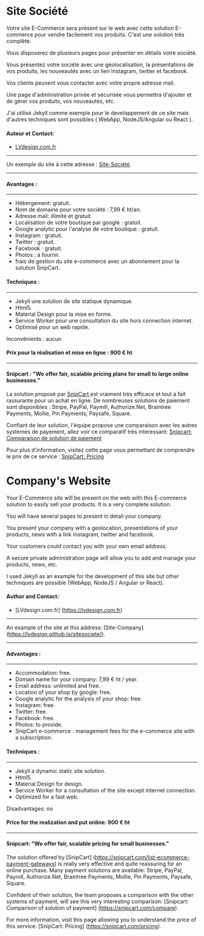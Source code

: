 # Site Société

Votre site E-Commerce sera présent sur le web avec cette solution E-commerce pour vendre facilement vos produits. C'est une solution très complète. 

Vous disposerez de plusieurs pages pour présenter en détails votre société.

Vous présentez votre société avec une géolocalisation, la présentations de vos produits, les nouveautés avec un lien Instagram, twitter et facebook. 

Vos clients peuvent vous contacter avec votre propre adresse mail.

Une page d'administration privée et sécurisée vous permettra d'ajouter et de gérer vos produits, vos nouveautés, etc. 

J'ai utilisé Jekyll comme exemple pour le developpement de ce site mais d'autres techniques sont possibles ( WebApp, NodeJS/Angular ou React ).



#### Auteur et Contact: 

- [LVdesign.com.fr](https://lvdesign.com.fr)

___

Un exemple du site à cette adresse : [Site-Société](https://lvdesign.github.io/sitesociete/).
___


#### Avantages :
***

- Hébergement: gratuit.
- Nom de domaine pour votre société : 7,99 € ht/an.
- Adresse mail: illimité et gratuit.
- Localisation de votre boutique par google : gratuit.
- Google analytic pour l'analyse de votre boutique : gratuit.
- Instagram : gratuit.
- Twitter : gratuit.
- Facebook : gratuit.
- Photos : à fournir.
- frais de gestion du site e-commerce avec un abonnement pour la solution SnipCart.

#### Techniques :
***

- Jekyll une solution de site statique dynamique.
- Html5. 
- Material Design pour la mise en forme.
- Service Worker pour une consultation du site hors connection internet.
- Optimisé pour un web rapide.


Inconvénients :
aucun 


#### Prix pour la réalisation et mise en ligne : 900 € ht
***


#### Snipcart : "We offer fair, scalable pricing plans for small to large online businesses."

La solution proposé par [SnipCart ](https://snipcart.com/list-ecommerce-payment-gateways) est vraiment très efficace et tout à fait rassurante pour un achat en ligne. De nombreuses solutions de paiement sont disponibles :
Stripe, PayPal, Paymill, Authorize.Net, Braintree Payments, Mollie, Pin Payments, Paysafe, Square.

Confiant de leur solution, l'équipe propose une comparaison avec les autres systemes de payement, allez voir ce comparatif très interessant: [Snipcart: Comparaison de solution de paiement ](https://snipcart.com/compare)

Pour plus d'information, visitez cette page vous permettant de comprendre le prix de ce service : [SnipCart: Pricing ](https://snipcart.com/pricing)




# Company's Website

Your E-Commerce site will be present on the web with this E-commerce solution to easily sell your products. It is a very complete solution.

You will have several pages to present in detail your company.

You present your company with a geolocation, presentations of your products, news with a link Instagram, twitter and facebook.

Your customers could contact you with your own email address.

A secure private administration page will allow you to add and manage your products, news, etc.

I used Jekyll as an example for the development of this site but other techniques are possible (WebApp, NodeJS / Angular or React).



#### Author and Contact:

- [LVdesign.com.fr] (https://lvdesign.com.fr)

___

An example of the site at this address: [Site-Company] (https://lvdesign.github.io/sitesociete/).
___


#### Advantages :
***

- Accommodation: free.
- Domain name for your company: 7,99 € ht / year.
- Email address: unlimited and free.
- Location of your shop by google: free.
- Google analytic for the analysis of your shop: free.
- Instagram: free.
- Twitter: free.
- Facebook: free.
- Photos: to provide.
- SnipCart e-commerce : management fees for the e-commerce site with a subscription.

#### Techniques :
***

- Jekyll a dynamic static site solution.
- Html5.
- Material Design for design.
- Service Worker for a consultation of the site except internet connection.
- Optimized for a fast web.


Disadvantages:
no


#### Price for the realization and put online: 900 € ht
***


#### Snipcart: "We offer fair, scalable pricing for small businesses."

The solution offered by [SnipCart] (https://snipcart.com/list-ecommerce-payment-gateways) is really very effective and quite reassuring for an online purchase. Many payment solutions are available:
Stripe, PayPal, Payroll, Authorize.Net, Braintree Payments, Mollie, Pin Payments, Paysafe, Square.

Confident of their solution, the team proposes a comparison with the other systems of payment, will see this very interesting comparison: [Snipcart: Comparison of solution of payment] (https://snipcart.com/compare).

For more information, visit this page allowing you to understand the price of this service: [SnipCart: Pricing] (https://snipcart.com/pricing).



